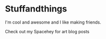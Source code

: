# Stuffandthings

I'm cool and awesome and I like making friends. 

Check out my Spacehey for art blog posts
